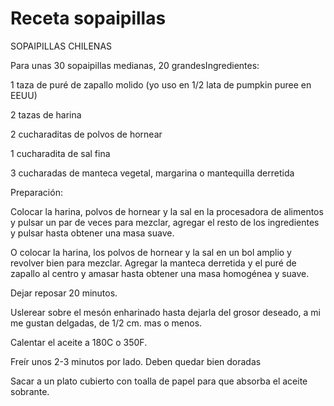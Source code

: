 # Receta sopaipillas


SOPAIPILLAS CHILENAS

Para unas 30 sopaipillas medianas, 20 grandesIngredientes:

1 taza de puré de zapallo molido (yo uso en 1/2 lata de pumpkin puree en EEUU)

2 tazas de harina

2 cucharaditas de polvos de hornear

1 cucharadita de sal fina

3 cucharadas de manteca vegetal, margarina o mantequilla derretida

Preparación:

Colocar la harina, polvos de hornear y la sal en la procesadora de alimentos y pulsar un par de veces para mezclar, agregar el resto de los ingredientes y pulsar hasta obtener una masa suave.

O colocar la harina, los polvos de hornear y la sal en un bol amplio y revolver bien para mezclar. Agregar la manteca derretida y el puré de zapallo al centro y amasar hasta obtener una masa homogénea y suave.

Dejar reposar 20 minutos.

Uslerear sobre el mesón enharinado hasta dejarla del grosor deseado, a mi me gustan delgadas, de 1/2 cm. mas o menos.

Calentar el aceite a 180C o 350F.

Freír unos 2-3 minutos por lado. Deben quedar bien doradas

Sacar a un plato cubierto con toalla de papel para que absorba el aceite sobrante.